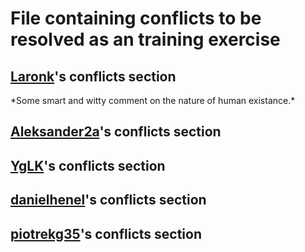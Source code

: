 # File containing conflicts to be resolved as an training exercise

## [Laronk](https://github.com/Laronk)'s conflicts section

\*Some smart and witty comment on the nature of human existance.\*

## [Aleksander2a](https://github.com/Aleksander2a)'s conflicts section

## [YgLK](https://github.com/YgLK)'s conflicts section

## [danielhenel](https://github.com/danielhenel)'s conflicts section

## [piotrekg35](https://github.com/piotrekg35)'s conflicts section
